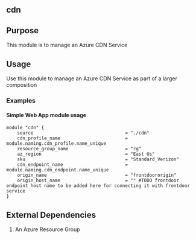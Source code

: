 ## cdn
## Purpose
This module is to manage an Azure CDN Service

## Usage
Use this module to manage an Azure CDN Service as part of a larger composition
### Examples

#### Simple Web App module usage
```
module "cdn" {
    source                                  = "./cdn"
    cdn_profile_name                        = module.naming.cdn_profile.name_unique
    resource_group_name                     = "rg"
    az_region                               = "East Us"
    sku                                     = "Standard_Verizon"
    cdn_endpoint_name                       = module.naming.cdn_endpoint.name_unique
    origin_name                             = "frontdoororigin"
    origin_host_name                        = "" #TODO frontdoor endpoint host name to be added here for connecting it with frontdoor service
}
```
## External Dependencies
1. An Azure Resource Group